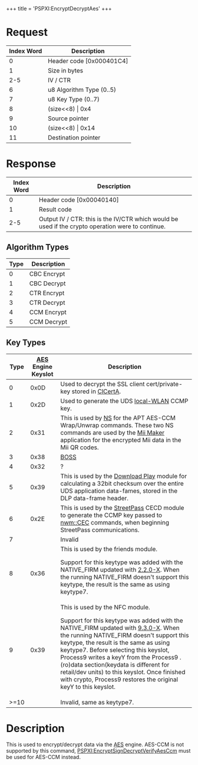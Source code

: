 +++
title = 'PSPXI:EncryptDecryptAes'
+++

# Request

| Index Word | Description                |
|------------|----------------------------|
| 0          | Header code \[0x000401C4\] |
| 1          | Size in bytes              |
| 2-5        | IV / CTR                   |
| 6          | u8 Algorithm Type (0..5)   |
| 7          | u8 Key Type (0..7)         |
| 8          | (size\<\<8) \| 0x4         |
| 9          | Source pointer             |
| 10         | (size\<\<8) \| 0x14        |
| 11         | Destination pointer        |

# Response

| Index Word | Description                                                                                       |
|------------|---------------------------------------------------------------------------------------------------|
| 0          | Header code \[0x00040140\]                                                                        |
| 1          | Result code                                                                                       |
| 2-5        | Output IV / CTR: this is the IV/CTR which would be used if the crypto operation were to continue. |

## Algorithm Types

| Type | Description |
|------|-------------|
| 0    | CBC Encrypt |
| 1    | CBC Decrypt |
| 2    | CTR Encrypt |
| 3    | CTR Decrypt |
| 4    | CCM Encrypt |
| 5    | CCM Decrypt |

## Key Types

<table>
<thead>
<tr class="header">
<th>Type</th>
<th><a href="../AES" title="wikilink">AES</a> Engine Keyslot</th>
<th>Description</th>
</tr>
</thead>
<tbody>
<tr class="odd">
<td>0</td>
<td>0x0D</td>
<td>Used to decrypt the SSL client cert/private-key stored in <a
href="../ClCertA" title="wikilink">ClCertA</a>.</td>
</tr>
<tr class="even">
<td>1</td>
<td>0x2D</td>
<td>Used to generate the UDS <a href="../NWM_Services"
title="wikilink">local-WLAN</a> CCMP key.</td>
</tr>
<tr class="odd">
<td>2</td>
<td>0x31</td>
<td>This is used by <a href="../NS" title="wikilink">NS</a> for the APT
AES-CCM Wrap/Unwrap commands. These two NS commands are used by the <a
href="../Mii_Maker" title="wikilink">Mii Maker</a> application for the
encrypted Mii data in the Mii QR codes.</td>
</tr>
<tr class="even">
<td>3</td>
<td>0x38</td>
<td><a href="../SpotPass" title="wikilink">BOSS</a></td>
</tr>
<tr class="odd">
<td>4</td>
<td>0x32</td>
<td>?</td>
</tr>
<tr class="even">
<td>5</td>
<td>0x39</td>
<td>This is used by the <a href="../Download_Play"
title="wikilink">Download Play</a> module for calculating a 32bit
checksum over the entire UDS application data-fames, stored in the DLP
data-frame header.</td>
</tr>
<tr class="odd">
<td>6</td>
<td>0x2E</td>
<td>This is used by the <a href="../StreetPass"
title="wikilink">StreetPass</a> CECD module to generate the CCMP key
passed to <a href="../NWM_Services" title="wikilink">nwm::CEC</a> commands,
when beginning StreetPass communications.</td>
</tr>
<tr class="even">
<td>7</td>
<td></td>
<td>Invalid</td>
</tr>
<tr class="odd">
<td>8</td>
<td>0x36</td>
<td>This is used by the friends module.</p>
<p>Support for this keytype was added with the NATIVE_FIRM updated with
<a href="../2.2.0-X" title="wikilink">2.2.0-X</a>. When the running
NATIVE_FIRM doesn't support this keytype, the result is the same as
using keytype7.</td>
</tr>
<tr class="even">
<td>9</td>
<td>0x39</td>
<td>This is used by the NFC module.</p>
<p>Support for this keytype was added with the NATIVE_FIRM updated with
<a href="../9.3.0-21" title="wikilink">9.3.0-X</a>. When the running
NATIVE_FIRM doesn't support this keytype, the result is the same as
using keytype7. Before selecting this keyslot, Process9 writes a keyY
from the Process9 .(ro)data section(keydata is different for retail/dev
units) to this keyslot. Once finished with crypto, Process9 restores the
original keyY to this keyslot.</td>
</tr>
<tr class="odd">
<td>&gt;=10</td>
<td></td>
<td>Invalid, same as keytype7.</td>
</tr>
</tbody>
</table>

# Description

This is used to encrypt/decrypt data via the [AES](AES "wikilink")
engine. AES-CCM is not supported by this command,
[PSPXI:EncryptSignDecryptVerifyAesCcm](PSPXI:EncryptSignDecryptVerifyAesCcm "wikilink")
must be used for AES-CCM instead.
